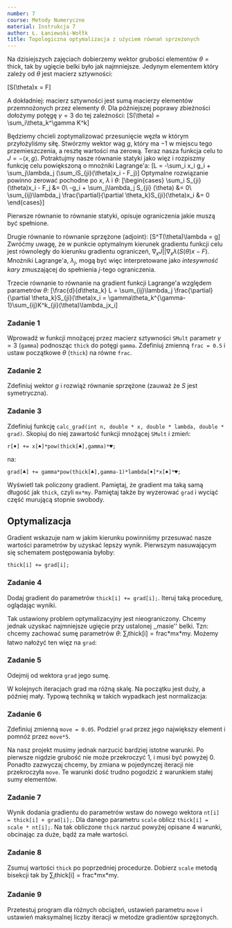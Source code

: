 ```yaml
---
number: 7
course: Metody Numeryczne
material: Instrukcja 7
author: Ł. Łaniewski-Wołłk
title: Topologiczna optymalizacja z użyciem równań sprzeżonych
---
```


Na dzisiejszych zajęciach dobierzemy wektor grubości elementów $\theta=\text{thick}$, tak by ugięcie belki było jak najmniejsze. Jedynym elementem który zależy od $\theta$ jest macierz sztywności:

\[S(\theta)x = F\]

A dokładniej: macierz sztywności jest sumą macierzy elementów przemnożonych przez elementy $\theta$. Dla późniejszej poprawy zbieżności dołożymy potęgę $\gamma=3$ do tej zależności:
\[S(\theta) = \sum_i\theta_k^\gamma K^k\]

Będziemy chcieli zoptymalizować przesunięcie węzła w którym przyłożyliśmy siłę. Stwórzmy wektor wag $g$, który ma $-1$ w miejscu tego przemieszczenia, a resztę wartości ma zerową. Teraz nasza funkcja celu to $J = -\langle x, g \rangle$. Potraktujmy nasze równanie statyki jako więz i rozpiszmy funkcję celu powiększoną o mnożniki Lagrange'a:
\[L = -\sum_i x_i g_i  + \sum_j\lambda_j (\sum_iS_{ji}(\theta)x_i - F_j)\]
Optymalne rozwiązanie powinno zerować pochodne po $x$, $\lambda$ i $\theta$:
\[\begin{cases}
\sum_i S_{ji}(\theta)x_i - F_j &= 0\\
-g_i + \sum_j\lambda_j S_{ji} (\theta) &= 0\\
\sum_{ij}\lambda_j \frac{\partial}{\partial \theta_k}S_{ji}(\theta)x_i &= 0
\end{cases}\]

Pierwsze równanie to równanie statyki, opisuje ograniczenia jakie muszą być spełnione.

Drugie równanie to równanie sprzężone (adjoint):
\[S^T(\theta)\lambda = g\]
Zwróćmy uwagę, że w punkcie optymalnym kierunek gradientu funkcji celu jest równoległy do kierunku gradientu ograniczeń, $\nabla_x J || \nabla_x \lambda (S(\theta)x - F)$. Mnożniki Lagrange'a, $\lambda_j$, mogą być więc interpretowane jako *intesywność kary* zmuszającej do spełnienia $j$-tego ograniczenia.

Trzecie równanie to równanie na gradient funkcji Lagrange'a względem parametrów $\theta$:
\[\frac{d}{d\theta_k} L = \sum_{ij}\lambda_j \frac{\partial}{\partial \theta_k}S_{ji}(\theta)x_i = \gamma\theta_k^{\gamma-1}\sum_{ij}K^k_{ji}(\theta)\lambda_jx_i\]


### Zadanie 1

Wprowadź w funkcji mnożącej przez macierz sztywności `SMult` parametr $\gamma=3$ (`gamma`) podnosząc `thick` do potęgi `gamma`. Zdefiniuj zmienną `frac = 0.5` i ustaw początkowe $\theta$ (`thick`) na równe `frac`.

### Zadanie 2

Zdefiniuj wektor $g$ i rozwiąż równanie sprzężone (zauważ że $S$ jest symetryczna).

### Zadanie 3

Zdefiniuj funkcję `calc_grad(int n, double * x, double * lambda, double * grad)`. Skopiuj do niej zawartość funkcji mnożącej `SMult` i zmień:

`r[♦] += x[♠]*pow(thick[♣],gamma)*♥;`

na:

`grad[♣] += gamma*pow(thick[♣],gamma-1)*lambda[♦]*x[♠]*♥;`

Wyświetl tak policzony gradient. Pamiętaj, że gradient ma taką samą długość jak `thick`, czyli `mx*my`. Pamiętaj także by wyzerować `grad` i wyciąć część murującą stopnie swobody.

## Optymalizacja

Gradient wskazuje nam w jakim kierunku powinniśmy przesuwać nasze wartości parametrów by uzyskać lepszy wynik. Pierwszym nasuwającym się schematem postępowania byłoby:

`thick[i] += grad[i];`

### Zadanie 4

Dodaj gradient do parametrów `thick[i] += grad[i];`. Iteruj taką procedurę, oglądając wyniki.

Tak ustawiony problem optymalizacyjny jest nieograniczony. Chcemy jednak uzyskać najmniejsze ugięcie przy ustalonej ,,masie'' belki. Tzn: chcemy zachować sumę parametrów $\theta$: $\sum_i\text{thick[i]} = \text{frac*mx*my}$. Możemy łatwo nałożyć ten więz na `grad`:

### Zadanie 5

Odejmij od wektora `grad` jego sumę.

W kolejnych iteracjach grad ma różną skalę. Na początku jest duży, a później mały. Typową techniką w takich wypadkach jest normalizacja:

### Zadanie 6

Zdefiniuj zmienną `move = 0.05`. Podziel `grad` przez jego największy element i pomnóż przez `move*5`.

Na nasz projekt musimy jednak narzucić bardziej istotne warunki. Po pierwsze nigdzie grubość nie może przekroczyć $1$, i musi być powyżej $0$. Ponadto zazwyczaj chcemy, by zmiana w pojedynczej iteracji nie przekroczyła `move`. Te warunki dość trudno pogodzić z warunkiem stałej sumy elementów.

### Zadanie 7

Wynik dodania gradientu do parametrów wstaw do nowego wektora `nt[i] = thick[i] + grad[i];`. Dla danego parametru `scale` oblicz `thick[i] = scale * nt[i];`. Na tak obliczone `thick` narzuć powyżej opisane 4 warunki, obcinając za duże, bądź za małe wartości.

### Zadanie 8

Zsumuj wartości `thick` po poprzedniej procedurze. Dobierz `scale` metodą bisekcji tak by $\sum_i\text{thick[i]} = \text{frac*mx*my}$.

### Zadanie 9

Przetestuj program dla różnych obciążeń, ustawień parametru `move` i ustawień maksymalnej liczby iteracji w metodze gradientów sprzężonych.
